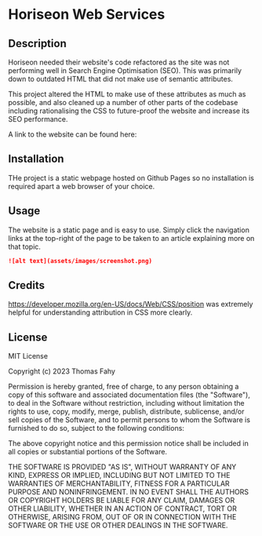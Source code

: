 # Horiseon Web Services

## Description 

Horiseon needed their website's code refactored as the site was not performing well in Search Engine Optimisation (SEO). This was primarily down to outdated HTML that did not make use of semantic attributes.

This project altered the HTML to make use of these attributes as much as possible, and also cleaned up a number of other parts of the codebase including rationalising the CSS to future-proof the website and increase its SEO performance.

A link to the website can be found here:


## Installation

THe project is a static webpage hosted on Github Pages so no installation is required apart a web browser of your choice.


## Usage 

The website is a static page and is easy to use. Simply click the navigation links at the top-right of the page to be taken to an article explaining more on that topic.

```md
![alt text](assets/images/screenshot.png)
```

## Credits

https://developer.mozilla.org/en-US/docs/Web/CSS/position was extremely helpful for understanding attribution in CSS more clearly.


## License

MIT License

Copyright (c) 2023 Thomas Fahy

Permission is hereby granted, free of charge, to any person obtaining a copy
of this software and associated documentation files (the "Software"), to deal
in the Software without restriction, including without limitation the rights
to use, copy, modify, merge, publish, distribute, sublicense, and/or sell
copies of the Software, and to permit persons to whom the Software is
furnished to do so, subject to the following conditions:

The above copyright notice and this permission notice shall be included in all
copies or substantial portions of the Software.

THE SOFTWARE IS PROVIDED "AS IS", WITHOUT WARRANTY OF ANY KIND, EXPRESS OR
IMPLIED, INCLUDING BUT NOT LIMITED TO THE WARRANTIES OF MERCHANTABILITY,
FITNESS FOR A PARTICULAR PURPOSE AND NONINFRINGEMENT. IN NO EVENT SHALL THE
AUTHORS OR COPYRIGHT HOLDERS BE LIABLE FOR ANY CLAIM, DAMAGES OR OTHER
LIABILITY, WHETHER IN AN ACTION OF CONTRACT, TORT OR OTHERWISE, ARISING FROM,
OUT OF OR IN CONNECTION WITH THE SOFTWARE OR THE USE OR OTHER DEALINGS IN THE
SOFTWARE.



